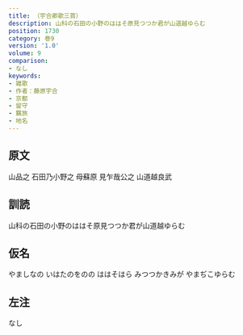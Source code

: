 ```yaml
---
title: （宇合卿歌三首）
description: 山科の石田の小野のははそ原見つつか君が山道越ゆらむ
position: 1730
category: 巻9
version: '1.0'
volume: 9
comparison:
- なし
keywords:
- 雑歌
- 作者：藤原宇合
- 京都
- 留守
- 羈旅
- 地名
---
```


## 原文

山品之 石田乃小野之 母蘇原 見乍哉公之 山道越良武

## 訓読

山科の石田の小野のははそ原見つつか君が山道越ゆらむ

## 仮名

やましなの いはたのをのの ははそはら みつつかきみが やまぢこゆらむ

## 左注

なし
